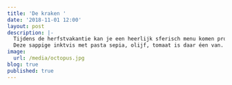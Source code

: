 ```yaml
---
title: 'De kraken '
date: '2018-11-01 12:00'
layout: post
description: |-
  Tijdens de herfstvakantie kan je een heerlijk sferisch menu komen proeven.
  Deze sappige inktvis met pasta sepia, olijf, tomaat is daar éen van.
image:
  url: /media/octopus.jpg
blog: true
published: true
---
```


